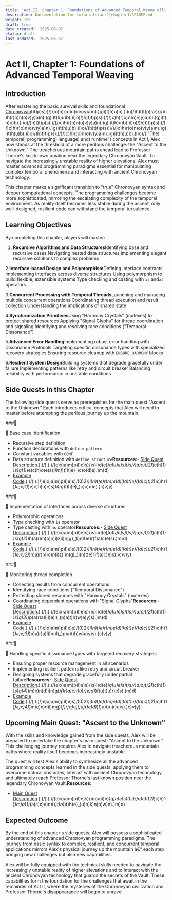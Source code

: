 ```yaml
---
title: 'Act II, Chapter 1: Foundations of Advanced Temporal Weave all) events"")'
description: Documentation for tutorials\act2\chapter1\README.md
weight: 150
draft: true
date_created: '2025-06-07'
status: draft
last_updated: '2025-06-07'
---
```


# Act II, Chapter 1: Foundations of Advanced Temporal Weaving

## Introduction

After mastering the basic survival skills and foundational [Chronovyan](https://chronovyan.github.io/h)t)t)p)s):)/)/)c)h)r)o)n)o)v)y)a)n).)g)i)t)h)u)b).)i)o)/)h)t)t)p)s):)/)/)c)h)r)o)n)o)v)y)a)n).)g)i)t)h)u)b).)i)o)/)h)t)t)p)s):)/)/)c)h)r)o)n)o)v)y)a)n).)g)i)t)h)u)b).)i)o)/)h)t)t)p)s):)/)/)c)h)r)o)n)o)v)y)a)n).)g)i)t)h)u)b).)i)o)/)h)t)t)p)s):)/)/)c)h)r)o)n)o)v)y)a)n).)g)i)t)h)u)b).)i)o)/)h)t)t)p)s):)/)/)c)h)r)o)n)o)v)y)a)n).)g)i)t)h)u)b).)i)o)/)h)t)t)p)s):)/)/)c)h)r)o)n)o)v)y)a)n).)g)i)t)h)u)b).)i)o)/) "The) temporal) programming) language) and) runtime") concepts in Act I, Alex now stands at the threshold of a more perilous challenge: the "Ascent to the Unknown." The treacherous mountain paths ahead lead to Professor Thorne's last known position near the legendary Chronovyan Vault. To navigate the increasingly unstable reality of higher elevations, Alex must master advanced programming paradigms essential for manipulating complex temporal phenomena and interacting with ancient Chronovyan technology.

This chapter marks a significant transition to "true" Chronovyan syntax and deeper computational concepts. The programming challenges become more sophisticated, mirroring the escalating complexity of the temporal environment. As reality itself becomes less stable during the ascent, only well-designed, resilient code can withstand the temporal turbulence.

## Learning Objectives

By completing this chapter, players will master:

1. **Recursive Algorithms and Data Structures**Identifying base and recursive cases
    Navigating nested data structures
    Implementing elegant recursive solutions to complex problems

2.**Interface-based Design and Polymorphism**Defining interface contracts
    Implementing interfaces across diverse structures
    Using polymorphism to build flexible, extensible systems
    Type checking and casting with `is` and`as` operators

3.**Concurrent Processing with Temporal Threads**Launching and managing multiple concurrent operations
    Coordinating thread execution and result collection
    Understanding the implications of shared state

4.**Synchronization Primitives**Using "Harmony Crystals" (mutexes) to protect shared resources
    Applying "Signal Glyphs" for thread coordination and signaling
    Identifying and resolving race conditions ("Temporal Dissonance")

5.**Advanced Error Handling**Implementing robust error handling with Dissonance Protocols
    Targeting specific dissonance types with specialized recovery strategies
    Ensuring resource cleanup with `ENSURE_HARMONY` blocks

6.**Resilient System Design**Building systems that degrade gracefully under failure
    Implementing patterns like retry and circuit breaker
    Balancing reliability with performance in unstable conditions

## Side Quests in this Chapter

The following side quests serve as prerequisites for the main quest "Ascent to the Unknown." Each introduces critical concepts that Alex will need to master before attempting the perilous journey up the mountain.

###

 Base case identification
- Recursive step definition
- Function declarations with `define_pattern`
- Constant variables with `CONF`
- Data structure definition with `define_structure`**Resources:**- [Side Quest Description](/).).)/).).)/)e)x)a)m)p)l)e)s)/)s)i)d)e)_)q)u)e)s)t)s)/)a)c)t)2)_)c)h)1)_)s)q)1)_)e)c)h)o)e)s)_)i)n)_)t)h)e)_)c)o)d)e).)m)d)
- [Example Code](/).).)/).).)/)e)x)a)m)p)l)e)s)/)0)2)_)i)n)t)e)r)m)e)d)i)a)t)e)/)a)c)t)2)_)c)h)1)_)e)x)1)_)e)c)h)o)e)s)_)i)n)_)t)h)e)_)c)o)d)e).)c)v)y)

###

 Implementation of interfaces across diverse structures
- Polymorphic operations
- Type checking with `is` operator
- Type casting with `as` operator**Resources:**- [Side Quest Description](/).).)/).).)/)e)x)a)m)p)l)e)s)/)s)i)d)e)_)q)u)e)s)t)s)/)a)c)t)2)_)c)h)1)_)s)q)2)_)h)a)r)m)o)n)i)z)i)n)g)_)i)n)t)e)r)f)a)c)e)s).)m)d)
- [Example Code](/).).)/).).)/)e)x)a)m)p)l)e)s)/)0)2)_)i)n)t)e)r)m)e)d)i)a)t)e)/)a)c)t)2)_)c)h)1)_)e)x)2)_)h)a)r)m)o)n)i)z)i)n)g)_)i)n)t)e)r)f)a)c)e)s).)c)v)y)

###

 Monitoring thread completion
- Collecting results from concurrent operations
- Identifying race conditions ("Temporal Dissonance")
- Protecting shared resources with "Harmony Crystals" (mutexes)
- Coordinating dependent operations with "Signal Glyphs"**Resources:**- [Side Quest Description](/).).)/).).)/)e)x)a)m)p)l)e)s)/)s)i)d)e)_)q)u)e)s)t)s)/)a)c)t)2)_)c)h)1)_)s)q)3)_)p)a)r)a)l)l)e)l)_)p)a)t)h)w)a)y)s).)m)d)
- [Example Code](/).).)/).).)/)e)x)a)m)p)l)e)s)/)0)2)_)i)n)t)e)r)m)e)d)i)a)t)e)/)a)c)t)2)_)c)h)1)_)e)x)3)_)p)a)r)a)l)l)e)l)_)p)a)t)h)w)a)y)s).)c)v)y)

###

 Handling specific dissonance types with targeted recovery strategies
- Ensuring proper resource management in all scenarios
- Implementing resilient patterns like retry and circuit breaker
- Designing systems that degrade gracefully under partial failure**Resources:**- [Side Quest Description](/).).)/).).)/)e)x)a)m)p)l)e)s)/)s)i)d)e)_)q)u)e)s)t)s)/)a)c)t)2)_)c)h)1)_)s)q)4)_)m)e)n)d)i)n)g)_)f)r)a)c)t)u)r)e)d)_)f)u)t)u)r)e)s).)m)d)
- [Example Code](/).).)/).).)/)e)x)a)m)p)l)e)s)/)0)2)_)i)n)t)e)r)m)e)d)i)a)t)e)/)a)c)t)2)_)c)h)1)_)e)x)4)_)m)e)n)d)i)n)g)_)f)r)a)c)t)u)r)e)d)_)f)u)t)u)r)e)s).)c)v)y)

## Upcoming Main Quest: "Ascent to the Unknown"

With the skills and knowledge gained from the side quests, Alex will be prepared to undertake the chapter's main quest: "Ascent to the Unknown." This challenging journey requires Alex to navigate treacherous mountain paths where reality itself becomes increasingly unstable.

The quest will test Alex's ability to synthesize all the advanced programming concepts learned in the side quests, applying them to overcome natural obstacles, interact with ancient Chronovyan technology, and ultimately reach Professor Thorne's last known position near the legendary Chronovyan Vault.**Resources:**
- [Main Quest Description](/).).)/).).)/)e)x)a)m)p)l)e)s)/)m)a)i)n)_)q)u)e)s)t)s)/)a)c)t)2)_)c)h)1)_)m)q)1)_)a)s)c)e)n)t)_)t)o)_)t)h)e)_)u)n)k)n)o)w)n).)m)d)

## Expected Outcome

By the end of this chapter's side quests, Alex will possess a sophisticated understanding of advanced Chronovyan programming paradigms. The journey from basic syntax to complex, resilient, and concurrent temporal applications mirrors Alex's physical journey up the mountain â€“ each step bringing new challenges but also new capabilities.

Alex will be fully equipped with the technical skills needed to navigate the increasingly unstable reality of higher elevations and to interact with the ancient Chronovyan technology that guards the secrets of the Vault. These capabilities form the foundation for the challenges that await in the remainder of Act II, where the mysteries of the Chronovyan civilization and Professor Thorne's disappearance will begin to unravel.